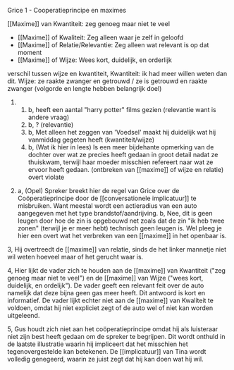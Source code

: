Grice 1 - Cooperatieprincipe en maximes

[[Maxime]] van Kwantiteit: zeg genoeg maar niet te veel
- [[Maxime]] of Kwaliteit: Zeg alleen waar je zelf in geloofd
- [[Maxime]] of Relatie/Relevantie: Zeg alleen wat relevant is op dat moment
- [[Maxime]] of Wijze: Wees kort, duidelijk, en orderlijk

verschil tussen wijze en kwantiteit, Kwantiteit: ik had meer willen weten dan dit. 
														Wijze: ze raakte zwanger en getrouwd / ze is getrouwd en raakte zwanger (volgorde en lengte hebben belangrijk doel)

1.
	1. b, heeft een aantal "harry potter" films gezien (relevantie want is andere vraag)
	2. b, ? (relevantie)
	3. b, Met alleen het zeggen van 'Voedsel' maakt hij duidelijk wat hij vanmiddag gegeten heeft (kwantiteit/wijze)
	4. b, (Wat ik hier in lees) Is een meer bijdehante opmerking van de dochter over wat ze precies heeft gedaan in groot detail nadat ze thuiskwam, terwijl haar moeder misschien refereert naar wat ze ervoor heeft gedaan. (ontbreken van [[maxime]] of wijze en relatie)
overt
violate


2.
	a, (Opel) Spreker breekt hier de regel van Grice over de Coöperatieprincipe door de [[conversationele implicatuur]] te misbruiken. Want meestal wordt een actieradius van een auto aangegeven met het type brandstof/aandrijving.
	b, Nee, dit is geen leugen door hoe de zin is opgebouwd net zoals dat de zin "ik heb twee zonen" (terwijl je er meer hebt) technisch geen leugen is.
	Wel pleeg je hier een overt wat het verbreken van een [[maxime]] in het openbaar is.

3, 
	Hij overtreedt de [[maxime]] van relatie, sinds de het linker mannetje niet wil weten hoeveel maar of het gerucht waar is.

4, 
	Hier lijkt de vader zich te houden aan de [[maxime]] van Kwantiteit ("zeg genoeg maar niet te veel") en de [[maxime]] van Wijze ("wees kort, duidelijk, en ordelijk"). De vader geeft een relevant feit over de auto namelijk dat deze bijna geen gas meer heeft. Dit antwoord is kort en informatief.
	De vader lijkt echter niet aan de [[maxime]] van Kwaliteit te voldoen, omdat hij niet expliciet zegt of de auto wel of niet kan worden uitgeleend. 

5, 
	Gus houdt zich niet aan het coöperatieprincipe omdat hij als luisteraar niet zijn best heeft gedaan om de spreker te begrijpen. Dit wordt onthuld in de laatste illustratie waarin hij impliceert dat het misschien het tegenovergestelde kan betekenen. De [[implicatuur]] van Tina wordt volledig genegeerd, waarin ze juist zegt dat hij kan doen wat hij wil.